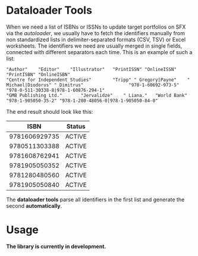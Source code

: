 Dataloader Tools
=====

When we need a list of ISBNs or ISSNs to update target portfolios on SFX via the *autoloader*, we usually have to fetch the identifiers manually from non standardized lists in delimiter-separated formats (CSV, TSV) or Excel worksheets. The identifiers we need are usually merged in single fields, connected with different separators each time. This is an example of such a list:

```
"Author"	"Editor"	"Illustrator"	"PrintISSN"	"OnlineISSN"	"PrintISBN"	"OnlineISBN"
"Centre for Independent Studies"		"Tripp"	" Gregory|Payne"	" Michael|Diodorus"	" Dimitrus"					"978-1-60692-973-5"	"978-0-511-30338-8|978-1-60876-294-1"
"GMB Publishing Ltd."		"Jervalidze"	" Liana."	"World Bank"				"978-1-905050-35-2"	"978-1-280-48056-0|978-1-905050-84-0"
```

The end result should look like this:

| ISBN | Status |
| ------ | ------ |
| 9781606929735 | ACTIVE |
| 9780511303388 | ACTIVE |
| 9781608762941 | ACTIVE |
| 9781905050352 | ACTIVE |
| 9781280480560 | ACTIVE |
| 9781905050840 | ACTIVE |

The **dataloader tools** parse all identifiers in the first list and generate the second **automatically**.

# Usage
**The library is currently in development.**
